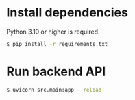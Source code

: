 # Install dependencies

Python 3.10 or higher is required.

```bash
$ pip install -r requirements.txt
```

# Run backend API

```bash
$ uvicorn src.main:app --reload
```
